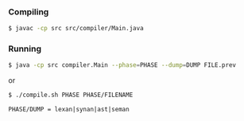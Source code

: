 ### Compiling

```sh
$ javac -cp src src/compiler/Main.java
```

### Running

```sh
$ java -cp src compiler.Main --phase=PHASE --dump=DUMP FILE.prev
```
or
```sh
$ ./compile.sh PHASE PHASE/FILENAME
```

```
PHASE/DUMP = lexan|synan|ast|seman
```
